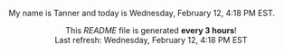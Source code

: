 My name is Tanner and today is Wednesday, February 12, 4:18 PM EST.

<p align="center">This <i>README</i> file is generated <b>every 3 hours</b>!</br>Last refresh: Wednesday, February 12, 4:18 PM EST<br /></p>
